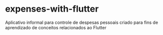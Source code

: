 # expenses-with-flutter
Aplicativo informal para controle de despesas pessoais criado para fins de aprendizado de conceitos relacionados ao Flutter
